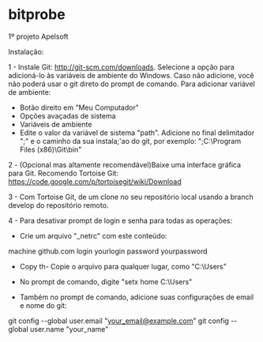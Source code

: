 bitprobe
========

1º projeto Apelsoft

Instalação:

1 - Instale Git: http://git-scm.com/downloads. Selecione a opção para adicioná-lo às variáveis de ambiente do Windows.
Caso não adicione, você não poderá usar o git direto do prompt de comando. Para adicionar variável de ambiente:
- Botão direito em "Meu Computador"
- Opções avaçadas de sistema
- Variáveis de ambiente
- Edite o valor da variável de sistema "path". Adicione no final delimitador ";" e o caminho da sua instala;'ao do git,
por exemplo: ";C:\Program Files (x86)\Git\bin\"

2 - (Opcional mas altamente recomendável)Baixe uma interface gráfica para Git. Recomendo Tortoise Git: https://code.google.com/p/tortoisegit/wiki/Download

3 - Com Tortoise Git, de um clone no seu repositório local usando a branch develop do repositório remoto.

4 - Para desativar prompt de login e senha para todas as operações:

- Crie um arquivo "_netrc" com este conteúdo:

machine github.com
login yourlogin
password yourpassword

- Copy th- Copie o arquivo para qualquer lugar, como "C:\Users\" 

- No prompt de comando, digite "setx home C:\Users\"

- Também no prompt de comando, adicione suas configurações de email e nome do git:

git config --global user.email "your_email@example.com"
git config --global user.name "your_name"
